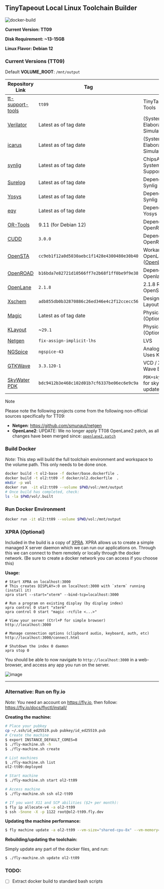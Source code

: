## TinyTapeout Local Linux Toolchain Builder

![docker-build](https://github.com/watbulb/tt-toolchain-build/actions/workflows/docker-image.yml/badge.svg)

**Current Version: TT09**

**Disk Requirement: ~13-15GB**

**Linux Flavor: Debian 12**

### Current Versions (TT09)

Default **VOLUME_ROOT**: `/mnt/output` 

| Repository Link                                              | Tag                                        | Notes                                                                                               |
---------------------------------------------------------------|--------------------------------------------|-----------------------------------------------------------------------------------------------------|
[tt-support-tools](https://github.com/TinyTapeout/tt-support-tools) | `tt09`                                | TinyTapeout Project Tools                                                                           |
[Verilator](https://github.com/verilator/verilator)            | Latest as of tag date                      | (System)Verilog Elaboration and Simulation (+VPI)                                                   |
[icarus](https://github.com/verilator/verilator)               | Latest as of tag date                      | (System)Verilog Elaboration and Simulation (+VPI)                                                   |
[synlig](https://github.com/chipsalliance/synlig)              | Latest as of tag date                      | ChipsAlliance SystemVerilog Support and YoSys                                                       |
[Surelog](https://github.com/chipsalliance/Surelog)            | Latest as of tag date                      | Dependency of Synlig                                                                                |
[Yosys](https://github.com/YosysHQ/yosys)                      | Latest as of tag date                      | Dependency of Synlig                                                                                |
[eqy](https://github.com/YosysHQ/eqy)                          | Latest as of tag date                      | Dependency of Yosys                                                                                 |
[OR-Tools](https://github.com/google/or-tools)                 | 9.11 (for Debian 12)                       | Dependency of OpenROAD                                                                              |
[CUDD](https://github.com/The-OpenROAD-Project/cudd)           | `3.0.0`                                    | Dependency of OpenROAD/OpenSTA                                                                      |
[OpenSTA](https://github.com/The-OpenROAD-Project/OpenSTA)     | `cc9eb1f12a0d5030aebc1f1428e4300480e30b40` | Workaround for OpenLane 2.1.8 ([OpenLane PR #544](https://github.com/efabless/openlane2/pull/544))  |
[OpenROAD](https://github.com/The-OpenROAD-Project/OpenROAD)   | `b16bda7e82721d10566ff7e2b68f1ff0be9f9e38` | Dependency of Openlane2                                                                             |
[OpenLane](https://github.com/efabless/openlane2)              | `2.1.8`                                    | 2.1.8 Requires OpenSTA WAR                                                                          |
[Xschem](https://github.com/StefanSchippers/xschem)            | `adb855db0b32870886c26ed346e4c2f12ccecc56` | Design Schematic Layout                                                                             |
[Magic](https://github.com/RTimothyEdwards/magic)              | Latest as of tag date                      | Physical Layout (Option 1)                                                                          |
[KLayout](https://github.com/RTimothyEdwards/magic)            | ~`29.1`                                    | Physical Layout (Option 2)                                                                          |
[Netgen](https://github.com/smunaut/netgen)                    | `fix-assign-implicit-lhs`                  | LVS                                                                                                 |
[NGSpice](https://sourceforge.net/projects/ngspice/)           | `ngspice-43`                               | Analog Simulation. Uses KLU                                                                         |
[GTKWave](https://salsa.debian.org/electronics-team/gtkwave)   | `3.3.120-1`                                | VCD / XSCHEM RAW Wave Browser                                                                       |
[SkyWater PDK](https://github.com/RTimothyEdwards/open_pdks)   | `bdc9412b3e468c102d01b7cf6337be06ec6e9c9a` | `PDK=sky130A` (waiting for skywater DRC update)                                                     |

>[!NOTE]
>Please note the following projects come from the following non-official sources specifically for TT09:
>- **Netgen**: https://github.com/smunaut/netgen
>- **OpenLane2**: UPDATE: We no longer apply TT08 OpenLane2 patch, as all changes have been merged since: [`openlane2.patch`](https://github.com/TinyTapeout/tinytapeout-08/blob/main/patches/openlane2.patch)

### Build Docker

_Note:_ This step will build the full toolchain environment and workspace to the volume path. This only needs to be done once.

```bash
docker build -t ol2-base -f docker/base.dockerfile .
docker build -t ol2:tt09 -f docker/ol2.dockerfile  .
mkdir -p vol
docker run  -it ol2:tt09 --volume $PWD/vol:/mnt/output
# Once build has completed, check:
ls -la $PWD/vol/.built
```

### Run Docker Environment

```bash
docker run -it ol2:tt09 --volume $PWD/vol:/mnt/output
```

### XPRA (Optional)

Included in the build is a copy of [XPRA](https://xpra.org/index.html).
XPRA allows us to create a simple managed X server daemon which we can run our applications on. Through this we can connect to them remotely
or locally through the docker network. (Be sure to create a docker network you can access if you choose this)

**Usage:**

```
# Start XPRA on localhost:3000
# This creates DISPLAY=:0 on localhost:3000 with `xterm` running (install it)
xpra start --start="xterm" --bind-tcp=localhost:3000

# Run a program on existing display (by display index)
xpra control 0 start "xterm"
xpra control 0 start "magic -rcfile <...>" 

# View your server (Ctrl+P for simple browser)
http://localhost:3000

# Manage connection options (clipboard audio, keyboard, auth, etc)
http://localhost:3000/connect.html

# Shutdown the index 0 daemon
xpra stop 0
```

You should be able to now navigate to `http://localhost:3000` in a web-browser, and access any app you run on the server.

![image](https://github.com/user-attachments/assets/4cd045bf-2bd2-433b-8e58-5f8ccf3c1508)

---

### Alternative: Run on fly.io

_Note:_ You need an account on https://fly.io, then follow: https://fly.io/docs/flyctl/install/


**Creating the machine:**

```bash
# Place your pubkey
cp ~/.ssh/id_ed25519.pub pubkey/id_ed25519.pub 
# Create the machine
$ export INSTANCE_DEFAULT_CORES=8
$ ./fly-machine.sh -h
$ ./fly-machine.sh create

# List machines
$ ./fly-machine.sh list
ol2-tt09:deployed

# Start machine
$ ./fly-machine.sh start ol2-tt09

# Access machine
$ ./fly-machine.sh ssh ol2-tt09

# If you want X11 and SCP abilities ($2+ per month):
$ fly ip allocate-v4 -a ol2-tt09
$ ssh -Snone -X -p 1122 root@ol2-tt09.fly.dev
```

**Updating the machine performance:**

```bash
$ fly machine update -a ol2-tt09 --vm-size="shared-cpu-8x" --vm-memory=8192
```

**Rebuilding/updating the toolchain:**

Simply update any part of the docker files, and run:

```bash
$ ./fly-machine.sh update ol2-tt09
```

### TODO:

- [ ] Extract docker build to standard bash scripts
